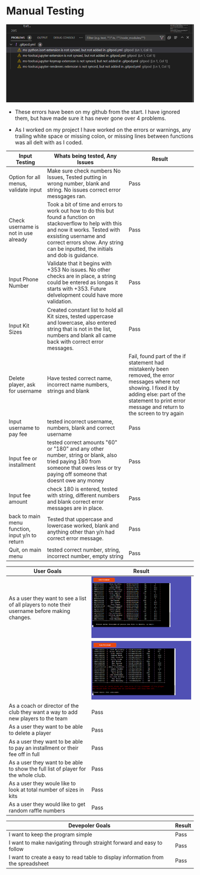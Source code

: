 # Manual Testing


![error](/assets/images/error-github.png)

- These errors have been on my github from the start. I have ignored them, but have made sure it has never gone over 4 problems.

- As I worked on my project I have worked on the errors or warnings, any trailing white space or missing colon, or missing lines between functions was all delt with as I coded.

| Input Testing | Whats being tested, Any Issues | Result |
| --- | ---- | ---- |
| Option for all menus, validate input | Make sure check numbers No Issues, Tested putting in wrong number, blank and string. No issues correct error messgages ran. | Pass |
| Check username is not in use already | Took a bit of time and errors to work out how to do this but found a function on stackoverflow to help with this and now it works. Tested with exsisting username and correct errors show. Any string can be inputted, the initials and dob is guidance. | Pass |
| Input Phone Number |  Validate that it begins with +353 No issues. No other checks are in place, a string could be entered as longas it starts with +353. Future delvelopment could have more validation. | Pass |
| Input Kit Sizes | Created constant list to hold all Kit sizes, tested uppercase and lowercase, also entered string that is not in the list, numbers and blank all came back with correct error messages. | Pass |
| Delete player, ask for username | Have tested correct name, incorrect name numbers, strings and blank | Fail, found part of the if statement had mistakenly been removed, the error messages where not showing. I fixed it by adding else: part of the statement to print error message and return to the screen to try again |
| Input username to pay fee | tested incorrect username, numbers, blank and correct username | Pass |
| Input fee or installment | tested correct amounts "60" or "180" and any other number, string or blank, also tried paying 180 from someone that owes less or try paying off someone that doesnt owe any money | Pass |
| Input fee amount | check 180 is entered, tested with string, different numbers and blank correct error messages are in place. | Pass |
| back to main menu function, input y/n to return | Tested that uppercase and lowercase worked, blank and anything other than y/n had correct error message. | Pass |
| Quit, on main menu | tested correct number, string, incorrect number, empty string | Pass |


| User Goals | Result |
| ---- | ---- |
| As a user they want to see a list of all players to note their username before making changes. | ![Delete](/assets/images/delete-player.png) |
| | ![pay fee](/assets/images/pay-fee.png) |
| As a coach or director of the club they want a way to add new players to the team | Pass |
| As a user they want to be able to delete a player | Pass |
| As a user they want to be able to pay an installment or their fee off in full | Pass |
| As a user they want to be able to show the full list of player for the whole club. | Pass |
| As a user they woule like to look at total number of sizes in kits | Pass |
| As a user they would like to get random raffle numbers | Pass |

| Devepoler Goals | Result |
| --- | --- |
| I want to keep the program simple | Pass |
| I want to make navigating through straight forward and easy to follow | Pass |
|  I want to create a easy to read table to display information from the spreadsheet | Pass |


